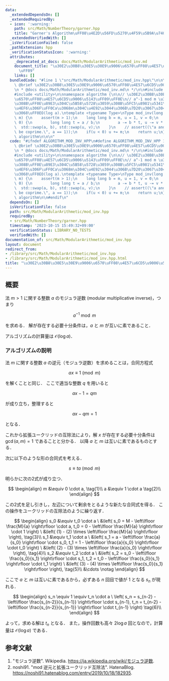 ```yaml
---
data:
  _extendedDependsOn: []
  _extendedRequiredBy:
  - icon: ':warning:'
    path: src/Math/NumberTheory/garner.hpp
    title: "Garner's Algorithm\uFF08\u4E2D\u56FD\u5270\u4F59\u5B9A\u7406\uFF09"
  _extendedVerifiedWith: []
  _isVerificationFailed: false
  _pathExtension: hpp
  _verificationStatusIcon: ':warning:'
  attributes:
    _deprecated_at_docs: docs/Math/ModularArithmetic/mod_inv.md
    document_title: "\u30E2\u30B8\u30E5\u30E9\u9006\u6570\uFF08\u4E57\u6CD5\u9006\u5143\
      \uFF09"
    links: []
  bundledCode: "#line 1 \"src/Math/ModularArithmetic/mod_inv.hpp\"\n\n\n\n/**\n *\
    \ @brief \u30E2\u30B8\u30E5\u30E9\u9006\u6570\uFF08\u4E57\u6CD5\u9006\u5143\uFF09\
    \n * @docs docs/Math/ModularArithmetic/mod_inv.md\n */\n\n#include <cassert>\n\
    #include <utility>\n\nnamespace algorithm {\n\n// \u30E2\u30B8\u30E5\u30E9\u9006\
    \u6570\uFF08\u4E57\u6CD5\u9006\u5143\uFF09\uFF0E\n// a^-1 mod m \u3092\u6C42\u3081\
    \u308B\uFF0E\u89E3\u304C\u5B58\u5728\u3059\u308B\u5FC5\u8981\u5341\u5206\u6761\
    \u4EF6\u306F\uFF0Ca\u3068m\u304C\u4E92\u3044\u306B\u7D20\u3067\u3042\u308B\u3053\
    \u3068\uFF0EO(log a).\ntemplate <typename Type>\nType mod_inv(long long a, Type\
    \ m) {\n    assert(m > 1);\n    long long b = m, u = 1, v = 0;\n    while(b !=\
    \ 0) {\n        long long t = a / b;\n        a -= b * t, u -= v * t;\n      \
    \  std::swap(a, b), std::swap(u, v);\n    }\n    // assert((\"a and m need to\
    \ be coprime.\", a == 1));\n    if(u < 0) u += m;\n    return u;\n}\n\n}  // namespace\
    \ algorithm\n\n\n"
  code: "#ifndef ALGORITHM_MOD_INV_HPP\n#define ALGORITHM_MOD_INV_HPP 1\n\n/**\n *\
    \ @brief \u30E2\u30B8\u30E5\u30E9\u9006\u6570\uFF08\u4E57\u6CD5\u9006\u5143\uFF09\
    \n * @docs docs/Math/ModularArithmetic/mod_inv.md\n */\n\n#include <cassert>\n\
    #include <utility>\n\nnamespace algorithm {\n\n// \u30E2\u30B8\u30E5\u30E9\u9006\
    \u6570\uFF08\u4E57\u6CD5\u9006\u5143\uFF09\uFF0E\n// a^-1 mod m \u3092\u6C42\u3081\
    \u308B\uFF0E\u89E3\u304C\u5B58\u5728\u3059\u308B\u5FC5\u8981\u5341\u5206\u6761\
    \u4EF6\u306F\uFF0Ca\u3068m\u304C\u4E92\u3044\u306B\u7D20\u3067\u3042\u308B\u3053\
    \u3068\uFF0EO(log a).\ntemplate <typename Type>\nType mod_inv(long long a, Type\
    \ m) {\n    assert(m > 1);\n    long long b = m, u = 1, v = 0;\n    while(b !=\
    \ 0) {\n        long long t = a / b;\n        a -= b * t, u -= v * t;\n      \
    \  std::swap(a, b), std::swap(u, v);\n    }\n    // assert((\"a and m need to\
    \ be coprime.\", a == 1));\n    if(u < 0) u += m;\n    return u;\n}\n\n}  // namespace\
    \ algorithm\n\n#endif\n"
  dependsOn: []
  isVerificationFile: false
  path: src/Math/ModularArithmetic/mod_inv.hpp
  requiredBy:
  - src/Math/NumberTheory/garner.hpp
  timestamp: '2023-10-15 15:49:32+09:00'
  verificationStatus: LIBRARY_NO_TESTS
  verifiedWith: []
documentation_of: src/Math/ModularArithmetic/mod_inv.hpp
layout: document
redirect_from:
- /library/src/Math/ModularArithmetic/mod_inv.hpp
- /library/src/Math/ModularArithmetic/mod_inv.hpp.html
title: "\u30E2\u30B8\u30E5\u30E9\u9006\u6570\uFF08\u4E57\u6CD5\u9006\u5143\uFF09"
---
```

## 概要

法 $m > 1$ に関する整数 $a$ のモジュラ逆数 (modular multiplicative inverse)，つまり

$$
a^{-1} \bmod m
$$

を求める．
解が存在する必要十分条件は，$a$ と $m$ が互いに素であること． 

アルゴリズムの計算量は $\mathcal{O}(\log a)$．


### アルゴリズムの説明

法 $m$ に関する整数 $a$ の逆元（モジュラ逆数）を求めることは，合同方程式

$$
a x \equiv 1 \pmod m
$$

を解くことと同じ．
ここで適当な整数 $q$ を用いると

$$
a x - 1 = q m
$$

が成り立ち，整理すると

$$
a x - q m = 1
$$

となる．

これから拡張ユークリッドの互除法により，解 $x$ が存在する必要十分条件は $\gcd(a,m) = 1$ であることと分かる．
以降 $a$ と $m$ は互いに素であるものとする．

次に以下のような形の合同式を考える．

$$
s \equiv t a \pmod m
$$

明らかに次の2式が成り立つ．

$$
\begin{align}
m &\equiv 0 \cdot a, \tag{1}\\
a &\equiv 1 \cdot a \tag{2}\\
\end{align}
$$

この2式を足し引きし，左辺について剰余をとるような新たな合同式を得る．
この操作をユークリッドの互除法のように繰り返す．


$$
\begin{align}
s_0 &\equiv t_0 \cdot a \ &\left( s_0 = M - \left\lfloor \frac{M}{a} \right\rfloor \cdot a, t_0 = 0 - \left\lfloor \frac{M}{a} \right\rfloor \cdot 1 \right) \ &\left( (1) - (2) \times \left\lfloor \frac{M}{a} \right\rfloor \right), \tag{3}\\
s_1 &\equiv t_1 \cdot a \ &\left( s_1 = a - \left\lfloor \frac{a}{s_0} \right\rfloor \cdot s_0, t_1 = 1 - \left\lfloor \frac{a}{s_0} \right\rfloor \cdot t_0 \right) \ &\left( (2) - (3) \times \left\lfloor \frac{a}{s_0} \right\rfloor \right), \tag{4}\\
s_2 &\equiv t_2 \cdot a \ &\left( s_2 = s_0 - \left\lfloor \frac{s_0}{s_1} \right\rfloor \cdot s_1, t_2 = t_0 - \left\lfloor \frac{s_0}{s_1} \right\rfloor \cdot t_1 \right) \ &\left( (3) - (4) \times \left\lfloor \frac{s_0}{s_1} \right\rfloor \right), \tag{5}\\
&\cdots \notag
\end{align}
$$

ここで $a$ と $m$ は互いに素であるから，必ずある $n$ 回目で値が $1$ となる $s_n$ が現れる．

$$
\begin{align}
s_n \equiv 1 \equiv t_n \cdot a \ \left( s_n = s_{n-2} - \left\lfloor \frac{s_{n-2}}{s_{n-1}} \right\rfloor \cdot s_{n-1}, t_n = t_{n-2} - \left\lfloor \frac{s_{n-2}}{s_{n-1}} \right\rfloor \cdot t_{n-1} \right) \tag{6}\\
\end{align}
$$

よって，求める解は $t_n$ となる．
また，操作回数も高々 $2 \log a$ 回となので，計算量は $\mathcal{O}(\log a)$ である． 


## 参考文献

1. "モジュラ逆数". Wikipedia. <https://ja.wikipedia.org/wiki/モジュラ逆数>.
1. noshi91. "mod 逆元と拡張ユークリッド互除法". HatenaBlog. <https://noshi91.hatenablog.com/entry/2019/10/18/182935>.
